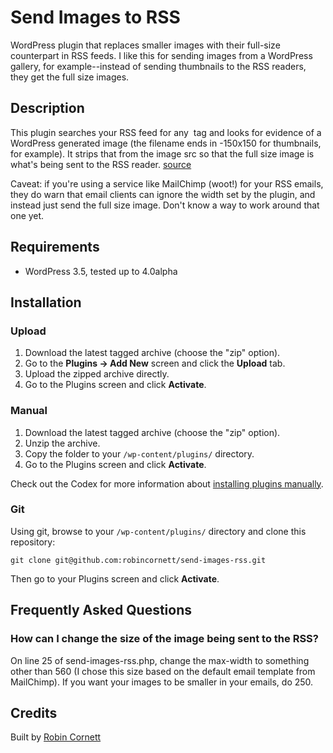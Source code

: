 # Send Images to RSS

WordPress plugin that replaces smaller images with their full-size counterpart in RSS feeds. I like this for sending images from a WordPress gallery, for example--instead of sending thumbnails to the RSS readers, they get the full size images.

## Description

This plugin searches your RSS feed for any <img> tag and looks for evidence of a WordPress generated image (the filename ends in -150x150 for thumbnails, for example). It strips that from the image src so that the full size image is what's being sent to the RSS reader. [source](http://kb.mailchimp.com/article/why-does-my-email-look-like-monkey-poop-in-outlook/)

Caveat: if you're using a service like MailChimp (woot!) for your RSS emails, they do warn that email clients can ignore the width set by the plugin, and instead just send the full size image. Don't know a way to work around that one yet.

## Requirements
* WordPress 3.5, tested up to 4.0alpha

## Installation

### Upload

1. Download the latest tagged archive (choose the "zip" option).
2. Go to the __Plugins -> Add New__ screen and click the __Upload__ tab.
3. Upload the zipped archive directly.
4. Go to the Plugins screen and click __Activate__.

### Manual

1. Download the latest tagged archive (choose the "zip" option).
2. Unzip the archive.
3. Copy the folder to your `/wp-content/plugins/` directory.
4. Go to the Plugins screen and click __Activate__.

Check out the Codex for more information about [installing plugins manually](http://codex.wordpress.org/Managing_Plugins#Manual_Plugin_Installation).

### Git

Using git, browse to your `/wp-content/plugins/` directory and clone this repository:

`git clone git@github.com:robincornett/send-images-rss.git`

Then go to your Plugins screen and click __Activate__.

## Frequently Asked Questions

### How can I change the size of the image being sent to the RSS?

On line 25 of send-images-rss.php, change the max-width to something other than 560 (I chose this size based on the default email template from MailChimp). If you want your images to be smaller in your emails, do 250.

###
## Credits

Built by [Robin Cornett](http://www.robincornett.com/)